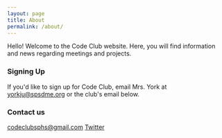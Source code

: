 ```yaml
---
layout: page
title: About
permalink: /about/
---
```


Hello! Welcome to the Code Club website. Here, you will find information and news regarding meetings and projects.

### Signing Up

If you'd like to sign up for Code Club, email Mrs. York at [yorkju@spsdme.org](mailto:yorkju@spsdme.org) or the club's email below.

### Contact us

[codeclubsphs@gmail.com](mailto:codeclubsphs@gmail.com)
[Twitter](https://twitter.com/sphscodeclub)
